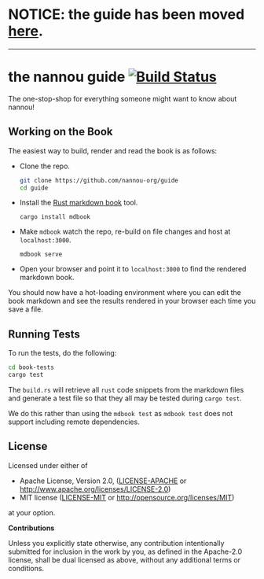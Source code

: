 # NOTICE: the guide has been moved [here](https://github.com/nannou-org/nannou/tree/master/guide).

---

# the nannou guide [![Build Status](https://travis-ci.org/nannou-org/guide.svg?branch=master)](https://travis-ci.org/nannou-org/guide)

The one-stop-shop for everything someone might want to know about nannou!

## Working on the Book

The easiest way to build, render and read the book is as follows:

- Clone the repo.
  ```bash
  git clone https://github.com/nannou-org/guide
  cd guide
  ```
- Install the [Rust markdown book](https://github.com/rust-lang-nursery/mdBook) tool.
  ```
  cargo install mdbook
  ```
- Make `mdbook` watch the repo, re-build on file changes and host at
  `localhost:3000`.
  ```
  mdbook serve
  ```
- Open your browser and point it to `localhost:3000` to find the rendered
  markdown book.

You should now have a hot-loading environment where you can edit the book
markdown and see the results rendered in your browser each time you save a file.

## Running Tests

To run the tests, do the following:

```bash
cd book-tests
cargo test
```

The `build.rs` will retrieve all `rust` code snippets from the markdown files
and generate a test file so that they all may be tested during `cargo test`.

We do this rather than using the `mdbook test` as `mdbook test` does not support
including remote dependencies.

## License

Licensed under either of

 * Apache License, Version 2.0, ([LICENSE-APACHE](LICENSE-APACHE) or http://www.apache.org/licenses/LICENSE-2.0)
 * MIT license ([LICENSE-MIT](LICENSE-MIT) or http://opensource.org/licenses/MIT)

at your option.

**Contributions**

Unless you explicitly state otherwise, any contribution intentionally submitted
for inclusion in the work by you, as defined in the Apache-2.0 license, shall be
dual licensed as above, without any additional terms or conditions.
